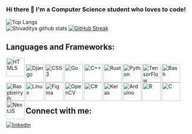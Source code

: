 
### Hi there 👋 I'm a Computer Science student who loves to code! 



![Top Langs](https://github-readme-stats.vercel.app/api/top-langs/?username=sshivaditya2019&layout=compact&theme=highcontrast&langs_count=10&hide=ShaderLab,LLVM) 
</br>![Shivaditya github stats](https://github-readme-stats.vercel.app/api?username=sshivaditya2019&show_icons=true&theme=highcontrast)
[![GitHub Streak](https://github-readme-streak-stats.herokuapp.com?user=PranavMurali&theme=dark&ring=DD0000&background=000000&stroke=FFEC00&dates=18DDD5)](https://git.io/streak-stats)

## Languages and Frameworks:

[<img src="https://profilinator.rishav.dev/skills-assets/html5-original-wordmark.svg" alt="HTML5" height="50" align="left">](https://developer.mozilla.org/en-US/docs/Web/Guide/HTML/HTML5)  
[<img src="https://profilinator.rishav.dev/skills-assets/django-original.svg" alt="Django" height="50" align="left" />](https://www.djangoproject.com/)
[<img src="https://profilinator.rishav.dev/skills-assets/css3-original-wordmark.svg" alt="CSS3" height="50"  align="left"/>](https://developer.mozilla.org/en-US/docs/Web/CSS)
[<img  src="https://profilinator.rishav.dev/skills-assets/go-original.svg" alt="Go" height="50" align="left" />](https://golang.org/)
[<img  src="https://profilinator.rishav.dev/skills-assets/cplusplus-original.svg" alt="C++" height="50" align="left" />](https://isocpp.org/)
[<img  src="https://encrypted-tbn0.gstatic.com/images?q=tbn:ANd9GcQQ1OM-4NhKzoJyif9Y_vUwTWbrb7tejifDGw&usqp=CAU" alt="Rust" height="50" align="left"/>](https://www.rust-lang.org/)
[<img  src="https://profilinator.rishav.dev/skills-assets/python-original.svg" alt="Python" height="50" align="left"/>](https://www.python.org/)
[<img  src="https://profilinator.rishav.dev/skills-assets/tensorflow-icon.svg" alt="TensorFlow" height="50" align="left"/>](https://www.tensorflow.org/)
[<img  src="https://styles.redditmedia.com/t5_2qh2d/styles/communityIcon_xagsn9nsaih61.png?width=256&s=1e4cf3a17c94aecf9c127cef47bb259162283a38" alt="Bash" height="50" align="left"/>](https://www.gnu.org/software/bash/)
[<img  src="https://profilinator.rishav.dev/skills-assets/raspberrypi.png" alt="Raspberry Pi" height="50" align="left"/>](https://www.raspberrypi.org/)
[<img  src="https://profilinator.rishav.dev/skills-assets/linux-original.svg" alt="Linux" height="50" align="left"/>](https://www.linux.org/)
[<img src="https://profilinator.rishav.dev/skills-assets/figma-icon.svg" alt="Figma" height="50" align="left"/>](https://www.figma.com)
[<img  src="https://profilinator.rishav.dev/skills-assets/opencv-icon.svg" alt="OpenCV" height="50" align="left"/>](https://opencv.org/)
[<img  src="https://profilinator.rishav.dev/skills-assets/csharp-original.svg" alt="C#" height="50" align="left"/>](https://docs.microsoft.com/en-us/dotnet/csharp/)
[<img src="https://profilinator.rishav.dev/skills-assets/keras.png" alt="Keras" height="50" align="left"/>](https://keras.io/)
[<img  src="https://profilinator.rishav.dev/skills-assets/arduino.png" alt="Arduino" height="50" align="left"/>](https://www.arduino.cc/)
[<img src="https://profilinator.rishav.dev/skills-assets/r.svg" alt="R" height="50" align="left"/>](https://www.r-project.org/)
[<img  src="https://profilinator.rishav.dev/skills-assets/c-original.svg" alt="C" height="50" align="left"/>](https://www.cprogramming.com/)
[<img src="https://camo.githubusercontent.com/92ec9eb7eeab7db4f5919e3205918918c42e6772562afb4112a2909c1aaaa875/68747470733a2f2f6173736574732e76657263656c2e636f6d2f696d6167652f75706c6f61642f76313630373535343338352f7265706f7369746f726965732f6e6578742d6a732f6e6578742d6c6f676f2e706e67" alt="NextJS" height="50" align="left"/>](https://nextjs.org/)
<br/>
<br/>
<br/>
<br/>
<br/>
## Connect with me:
<div align="left">
<a href="https://www.linkedin.com/in/shivadi" target="_blank">
<img src=https://img.shields.io/badge/linkedin-%231E77B5.svg?&style=for-the-badge&logo=linkedin&logoColor=white alt=linkedin style="margin-bottom: 5px;" />
</a>  
</div>  

